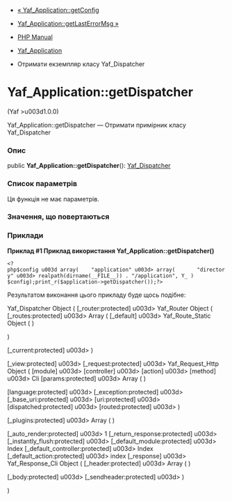 - [« Yaf_Application::getConfig](yaf-application.getconfig.md)
- [Yaf_Application::getLastErrorMsg
»](yaf-application.getlasterrormsg.md)

- [PHP Manual](index.md)
- [Yaf_Application](class.yaf-application.md)
- Отримати екземпляр класу Yaf_Dispatcher

# Yaf_Application::getDispatcher

(Yaf \>u003d1.0.0)

Yaf_Application::getDispatcher — Отримати примірник класу
Yaf_Dispatcher

### Опис

public **Yaf_Application::getDispatcher**():
[Yaf_Dispatcher](class.yaf-dispatcher.md)

### Список параметрів

Ця функція не має параметрів.

### Значення, що повертаються

### Приклади

**Приклад #1 Приклад використання **Yaf_Application::getDispatcher()****

`<?php$config u003d array(    "application" u003d> array(       "directory" u003d> realpath(dirname(__FILE__)) . "/application", Y_ ) $config);print_r($application->getDispatcher());?> `

Результатом виконання цього прикладу буде щось подібне:

Yaf_Dispatcher Object
(
[_router:protected] u003d> Yaf_Router Object
(
[_routes:protected] u003d> Array
(
[_default] u003d> Yaf_Route_Static Object
(
)

)

[_current:protected] u003d>
)

[_view:protected] u003d>
[_request:protected] u003d> Yaf_Request_Http Object
(
[module] u003d>
[controller] u003d>
[action] u003d>
[method] u003d> Cli
[params:protected] u003d> Array
(
)

[language:protected] u003d>
[_exception:protected] u003d>
[_base_uri:protected] u003d>
[uri:protected] u003d>
[dispatched:protected] u003d>
[routed:protected] u003d>
)

[_plugins:protected] u003d> Array
(
)

[_auto_render:protected] u003d> 1
[_return_response:protected] u003d>
[_instantly_flush:protected] u003d>
[_default_module:protected] u003d> Index
[_default_controller:protected] u003d> Index
[_default_action:protected] u003d> index
[_response] u003d> Yaf_Response_Cli Object
(
[_header:protected] u003d> Array
(
)

[_body:protected] u003d>
[_sendheader:protected] u003d>
)

)
